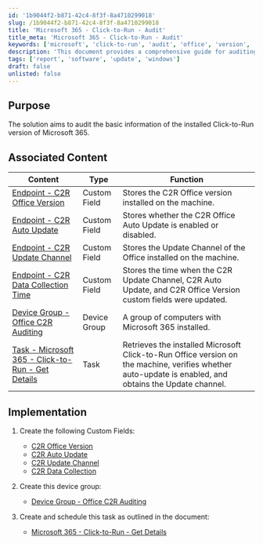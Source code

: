 ```yaml
---
id: '1b9044f2-b871-42c4-8f3f-8a4710299018'
slug: /1b9044f2-b871-42c4-8f3f-8a4710299018
title: 'Microsoft 365 - Click-to-Run - Audit'
title_meta: 'Microsoft 365 - Click-to-Run - Audit'
keywords: ['microsoft', 'click-to-run', 'audit', 'office', 'version', 'update', 'channel', 'auto-update']
description: 'This document provides a comprehensive guide for auditing the Click-to-Run version of Microsoft 365, including the creation of custom fields, device groups, and scheduled tasks to gather essential information about the installed Office version and its update settings.'
tags: ['report', 'software', 'update', 'windows']
draft: false
unlisted: false
---
```


## Purpose

The solution aims to audit the basic information of the installed Click-to-Run version of Microsoft 365.

## Associated Content

| Content                                                                                     | Type          | Function                                                                                                      |
|---------------------------------------------------------------------------------------------|---------------|--------------------------------------------------------------------------------------------------------------|
| [Endpoint - C2R Office Version](/docs/9229f1df-c80a-4333-8184-2c54954b4996)           | Custom Field  | Stores the C2R Office version installed on the machine.                                                    |
| [Endpoint - C2R Auto Update](/docs/3fbd3eec-1a64-44d4-a812-fc2ac0e359e0)             | Custom Field  | Stores whether the C2R Office Auto Update is enabled or disabled.                                          |
| [Endpoint - C2R Update Channel](/docs/371c0aa5-4230-4952-b341-f5c58b0b46ad)          | Custom Field  | Stores the Update Channel of the Office installed on the machine.                                          |
| [Endpoint - C2R Data Collection Time](/docs/d6a8abaa-dc34-4f49-8bf6-2bffe1ac40d0)    | Custom Field  | Stores the time when the C2R Update Channel, C2R Auto Update, and C2R Office Version custom fields were updated. |
| [Device Group - Office C2R Auditing](/docs/4611eb6b-e00e-4e38-9935-531f71852e8c)     | Device Group  | A group of computers with Microsoft 365 installed.                                                         |
| [Task - Microsoft 365 - Click-to-Run - Get Details](/docs/f5099dd5-8e47-468f-a623-a245c342eb19) | Task          | Retrieves the installed Microsoft Click-to-Run Office version on the machine, verifies whether auto-update is enabled, and obtains the Update channel. |

## Implementation

1. Create the following Custom Fields:
   - [C2R Office Version](/docs/9229f1df-c80a-4333-8184-2c54954b4996)
   - [C2R Auto Update](/docs/3fbd3eec-1a64-44d4-a812-fc2ac0e359e0)
   - [C2R Update Channel](/docs/371c0aa5-4230-4952-b341-f5c58b0b46ad)
   - [C2R Data Collection](/docs/d6a8abaa-dc34-4f49-8bf6-2bffe1ac40d0)

2. Create this device group:
   - [Device Group - Office C2R Auditing](/docs/4611eb6b-e00e-4e38-9935-531f71852e8c)

3. Create and schedule this task as outlined in the document:
   - [Microsoft 365 - Click-to-Run - Get Details](/docs/f5099dd5-8e47-468f-a623-a245c342eb19)

